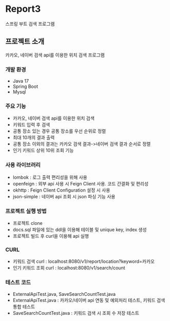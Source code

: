 # Report3
스프링 부트 검색 프로그램

## 프로젝트 소개
카카오, 네이버 검색 api를 이용한 위치 검색 프로그램

### 개발 환경
- Java 17
- Spring Boot
- Mysql

### 주요 기능
- 카카오, 네이버 검색 api를 이용한 위치 검색
- 키워드 입력 후 검색
- 공통 장소 있는 경우 공통 장소를 우선 순위로 정렬
- 최대 10개의 결과 출력
- 공통 장소 이외의 결과는 카카오 검색 결과->네이버 검색 결과 순서로 정렬
- 인기 키워드 상위 10위 조회 기능

### 사용 라이브러리
- lombok : 로그 출력 편리성을 위해 사용
- openfeign : 외부 api 사용 시 Feign Client 사용. 코드 간결화 및 편리성
- okhttp : Feign Client Configuration 설정 시 사용
- json-simple : 네이버 api 조회 시 json 파싱 기능 사용

### 프로젝트 실행 방법
- 프로젝트 clone
- docs.sql 파일에 있는 ddl을 이용해 테이블 및 unique key, index 생성
- 프로젝트 빌드 후 curl을 이용해 api 실행

### CURL
- 키워드 검색 curl :
localhost:8080/v1/report/location?keyword=카카오
- 인기 키워드 조회 curl :
localhost:8080/v1/search/count

### 테스트 코드
- ExternalApiTest.java, SaveSearchCountTest.java
- ExternalApiTest.java : 카카오/네이버 api 연동 및 예외처리 테스트, 키워드 검색 통합 테스트
- SaveSearchCountTest.java : 키워드 검색 시 조회 수 저장 테스트
